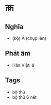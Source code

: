 # 襾

## Nghĩa
* (bộ) Á (chụp lên)

## Phát âm
* Hán Việt: á

## Tags
* bộ thủ
* bộ thủ 6 nét

<script>window.HANZI_FIELD='襾';</script>
